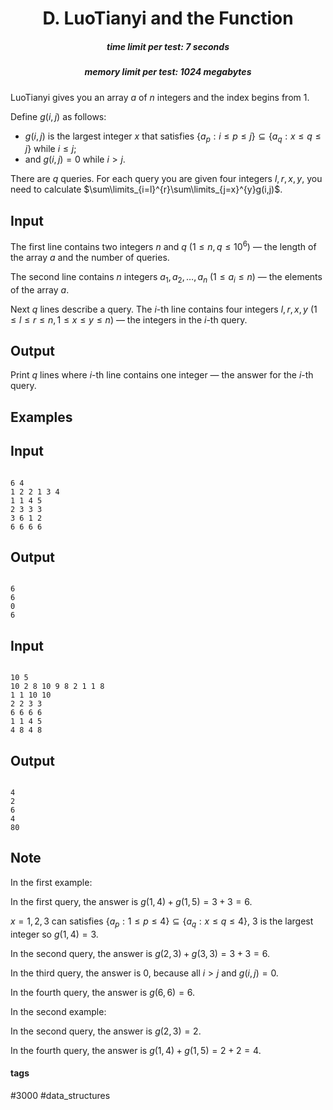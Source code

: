 <h1 style='text-align: center;'> D. LuoTianyi and the Function</h1>

<h5 style='text-align: center;'>time limit per test: 7 seconds</h5>
<h5 style='text-align: center;'>memory limit per test: 1024 megabytes</h5>

LuoTianyi gives you an array $a$ of $n$ integers and the index begins from $1$.

Define $g(i,j)$ as follows:

* $g(i,j)$ is the largest integer $x$ that satisfies $\{a_p:i\le p\le j\}\subseteq\{a_q:x\le q\le j\}$ while $i \le j$;
* and $g(i,j)=0$ while $i>j$.

There are $q$ queries. For each query you are given four integers $l,r,x,y$, you need to calculate $\sum\limits_{i=l}^{r}\sum\limits_{j=x}^{y}g(i,j)$.

## Input

The first line contains two integers $n$ and $q$ ($1\le n,q\le 10^6$) — the length of the array $a$ and the number of queries.

The second line contains $n$ integers $a_1,a_2,\ldots,a_n$ ($1\le a_i\le n$) — the elements of the array $a$.

Next $q$ lines describe a query. The $i$-th line contains four integers $l,r,x,y$ ($1\le l\le r\le n, 1\le x\le y\le n$) — the integers in the $i$-th query.

## Output

Print $q$ lines where $i$-th line contains one integer — the answer for the $i$-th query.

## Examples

## Input


```

6 4
1 2 2 1 3 4
1 1 4 5
2 3 3 3
3 6 1 2
6 6 6 6

```
## Output


```

6
6
0
6

```
## Input


```

10 5
10 2 8 10 9 8 2 1 1 8
1 1 10 10
2 2 3 3
6 6 6 6
1 1 4 5
4 8 4 8

```
## Output


```

4
2
6
4
80

```
## Note

In the first example:

In the first query, the answer is $g(1,4)+g(1,5)=3+3=6$.

$x=1,2,3$ can satisfies $\{a_p:1\le p\le 4\}\subseteq\{a_q:x\le q\le 4\}$, $3$ is the largest integer so $g(1,4)=3$.

In the second query, the answer is $g(2,3)+g(3,3)=3+3=6$.

In the third query, the answer is $0$, because all $i > j$ and $g(i,j)=0$.

In the fourth query, the answer is $g(6,6)=6$.

In the second example:

In the second query, the answer is $g(2,3)=2$.

In the fourth query, the answer is $g(1,4)+g(1,5)=2+2=4$.



#### tags 

#3000 #data_structures 
